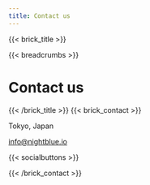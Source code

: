 ```yaml
---
title: Contact us
---
```

{{< brick_title >}}

{{< breadcrumbs >}}

# Contact us

{{< /brick_title >}}
{{< brick_contact >}}

Tokyo, Japan

info@nightblue.io

{{< socialbuttons >}}

{{< /brick_contact >}}
